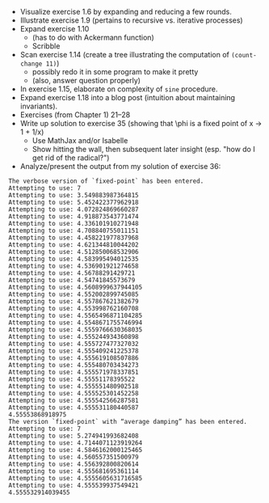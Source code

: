 - Visualize exercise 1.6 by expanding and reducing a few rounds.
- Illustrate exercise 1.9 (pertains to recursive vs. iterative processes)
- Expand exercise 1.10
    - (has to do with Ackermann function)
    - Scribble
- Scan exercise 1.14 (create a tree illustrating the computation of `(count-change 11)`)
    - possibly redo it in some program to make it pretty
    - (also, answer question properly)
- In exercise 1.15, elaborate on complexity of `sine` procedure.
- Expand exercise 1.18 into a blog post (intuition about maintaining invariants).
- Exercises (from Chapter 1) 21–28
- Write up solution to exercise 35 (showing that \phi is a fixed point of x -> 1 + 1/x)
    - Use MathJax and/or Isabelle
    - Show hitting the wall, then subsequent later insight (esp. "how do I get rid of the radical?")
- Analyze/present the output from my solution of exercise 36:
```
The verbose version of `fixed-point` has been entered.
Attempting to use: 7
Attempting to use: 3.549883987364815
Attempting to use: 5.452422377962918
Attempting to use: 4.072824869660287
Attempting to use: 4.918873543771474
Attempting to use: 4.336101910271948
Attempting to use: 4.708840755011151
Attempting to use: 4.458221977837968
Attempting to use: 4.621344810044202
Attempting to use: 4.512850068532906
Attempting to use: 4.583995494012535
Attempting to use: 4.536901921274658
Attempting to use: 4.56788291429721
Attempting to use: 4.54741845573679
Attempting to use: 4.5608999637944105
Attempting to use: 4.552002899745085
Attempting to use: 4.557867621382679
Attempting to use: 4.553998762160708
Attempting to use: 4.5565496871104285
Attempting to use: 4.5548671755746994
Attempting to use: 4.5559766630368035
Attempting to use: 4.555244934360898
Attempting to use: 4.555727477327032
Attempting to use: 4.555409241225378
Attempting to use: 4.555619108507886
Attempting to use: 4.555480703434273
Attempting to use: 4.555571978337851
Attempting to use: 4.55551178395522
Attempting to use: 4.555551480902518
Attempting to use: 4.555525301452258
Attempting to use: 4.555542566287581
Attempting to use: 4.555531180440587
4.55553868918975
The version `fixed-point` with “average damping” has been entered.
Attempting to use: 7
Attempting to use: 5.274941993682408
Attempting to use: 4.7144071123919264
Attempting to use: 4.5846162000125465
Attempting to use: 4.560557351500979
Attempting to use: 4.556392800820614
Attempting to use: 4.555681695361114
Attempting to use: 4.5555605631716585
Attempting to use: 4.555539937549421
4.555532914039455
```
